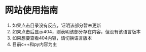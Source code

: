 # 网站使用指南
1. 如果点击目录没有反应，证明该部分暂未更新
2. 如果点击后显示404，则表明该部分存在内容，但没有该语言版本
3. 如果想要查看404内容，请切换语言版本
4. 目前c++和py内容为主